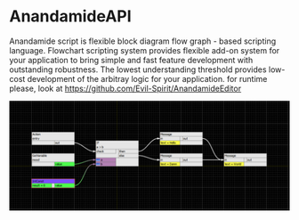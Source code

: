 # AnandamideAPI

Anandamide script is flexible block diagram flow graph - based scripting language. 
Flowchart scripting system provides flexible add-on system for your application 
to bring simple and fast feature development with outstanding robustness. 
The lowest understanding threshold provides low-cost development of the arbitray 
logic for your application. 
for runtime please, look at
https://github.com/Evil-Spirit/AnandamideEditor

![Screenshot](docs/images/branching_blocks.png)

